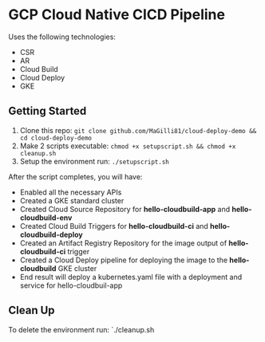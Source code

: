 # GCP Cloud Native CICD Pipeline

Uses the following technologies:

- CSR
- AR
- Cloud Build
- Cloud Deploy
- GKE

## Getting Started

1. Clone this repo: `git clone github.com/MaGilli81/cloud-deploy-demo && cd cloud-deploy-demo`
2. Make 2 scripts executable: `chmod +x setupscript.sh && chmod +x cleanup.sh`
3. Setup the environment run: `./setupscript.sh`

After the script completes, you will have:

- Enabled all the necessary APIs
- Created a GKE standard cluster
- Created Cloud Source Repository for **hello-cloudbuild-app** and **hello-cloudbuild-env**
- Created Cloud Build Triggers for **hello-cloudbuild-ci** and **hello-cloudbuild-deploy**
- Created an Artifact Registry Repository for the image output of **hello-cloudbuild-ci** trigger
- Created a Cloud Deploy pipeline for deploying the image to the **hello-cloudbuild** GKE cluster
- End result will deploy a kubernetes.yaml file with a deployment and service for hello-cloudbuil-app

## Clean Up

To delete the environment run: `./cleanup.sh

